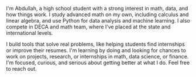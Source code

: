 I'm Abdullah, a high school student with a strong interest in math, data, and how things work. I study advanced math on my own, including calculus and linear algebra, and use Python for data analysis and machine learning. I also compete in DECA and math team, where I’ve placed at the state and international levels.

I build tools that solve real problems, like helping students find internships or improve their resumes. I'm learning by doing and looking for chances to work on projects, research, or internships in math, data science, or finance. I'm focused, curious, and serious about getting better at what I do. Feel free to reach out.